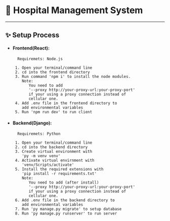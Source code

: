 # 🏥 Hospital Management System 
<hr style="height: 1px;">

## ✨ Setup Process 

+ #### Frontend(React):
        Requiremets: Node.js

       1. Open your terminal/command line
       2. cd into the frontend directory
       3. Run command 'npm i' to install the node modules.
          Note: 
             You need to add 
             '--proxy http://your-proxy-url:your-proxy-port'
             if your using a proxy connection instead of
             cellular one.
       4. Add .env file in the frontend directory to
          add environmental variables
       5. Run 'npm run dev' to run client

      
+ #### Backend(Django):
        Requiremets: Python

       1. Open your terminal/command line
       2. cd into the backend directory
       3. Create virtual environment with
          'py -m venv venv'
       4. Activate virtual envirnment with
          'venv/Scripts/activate'
       5. Install the required extensions with
          'pip install -r requirements.txt'
          Note: 
             You need to add (after install)
             '--proxy http://your-proxy-url:your-proxy-port'
             if your using a proxy connection instead of
             cellular one.
       6. Add .env file in the backend directory to
          add environmental variables
       7. Run 'py manage.py migrate' to setup database
       8. Run 'py manage.py runserver' to run server